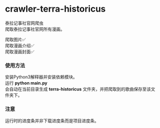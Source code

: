 # crawler-terra-historicus
泰拉记事社官网爬虫  
爬取泰拉记事社官网所有漫画。  

爬取图片✅  
爬取漫画介绍✅  
爬取漫画封面✅  

### 使用方法
安装Python3解释器并安装依赖模块。  
运行 **python main.py**  
会自动在当前目录生成 **terra-historicus** 文件夹，并把爬取到的歌曲保存至该文件夹下。

### 注意  
运行时的进度条并非下载进度条而是项目进度条。

